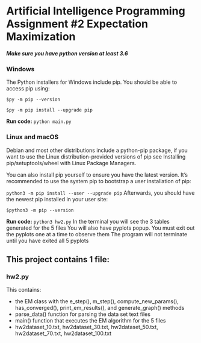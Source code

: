 # Artificial Intelligence Programming Assignment #2 Expectation Maximization

***Make sure you have python version at least 3.6***
### Windows
The Python installers for Windows include pip. 
You should be able to access pip using:

`$py -m pip --version`


`$py -m pip install --upgrade pip`


**Run code:**
`python main.py`

### Linux and macOS
Debian and most other distributions include a python-pip package, if you want to use the Linux distribution-provided versions of pip see Installing pip/setuptools/wheel with Linux Package Managers.

You can also install pip yourself to ensure you have the latest version. It’s recommended to use the system pip to bootstrap a user installation of pip:

`python3 -m pip install --user --upgrade pip`
Afterwards, you should have the newest pip installed in your user site:

`$python3 -m pip --version`

**Run code:**
`python3 hw2.py`
In the terminal you will see the 3 tables generated for the 5 files
You will also have pyplots popup. You must exit out the pyplots one at a time to observe them
The program will not terminate until you have exited all 5 pyplots
## This project contains 1 file:
### hw2.py
This contains:
* the EM class with the e_step(), m_step(), compute_new_params(), has_converged(), print_em_results(), 
and generate_graph() methods  <br>
* parse_data() function for parsing the data set text files
* main() function that executes the EM algorithm for the 5 files
* hw2dataset_10.txt, hw2dataset_30.txt, hw2dataset_50.txt, hw2dataset_70.txt, hw2dataset_100.txt 


